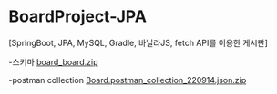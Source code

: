 # BoardProject-JPA

[SpringBoot, JPA, MySQL, Gradle, 바닐라JS, fetch API를 이용한 게시판]

-스키마
[board_board.zip](https://github.com/leeyuna-1124/BoardProject-JPA/files/9484546/board_board.zip)

-postman collection
[Board.postman_collection_220914.json.zip](https://github.com/leeyuna-1124/BoardProject-JPA/files/9564055/Board.postman_collection_220914.json.zip)
